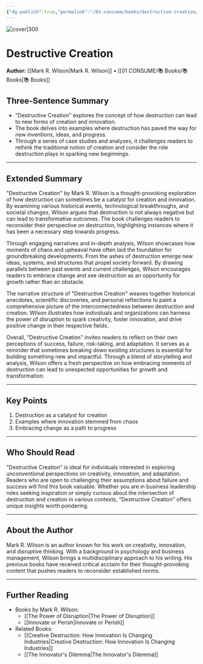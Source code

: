 ```yaml
---
{"dg-publish":true,"permalink":"/01-consume/books/destructive-creation/","title":"Destructive Creation","tags":["business","creativity","politics","society","innovation","destruction"]}
---
```



![cover|300](http://books.google.com/books/content?id=FVJ9tQEACAAJ&printsec=frontcover&img=1&zoom=1&source=gbs_api)

# Destructive Creation
**Author:** [[Mark R. Wilson\|Mark R. Wilson]] • [[01 CONSUME/📚 Books/📚 Books\|📚 Books]]

## Three-Sentence Summary
- "Destructive Creation" explores the concept of how destruction can lead to new forms of creation and innovation.
- The book delves into examples where destruction has paved the way for new inventions, ideas, and progress.
- Through a series of case studies and analyses, it challenges readers to rethink the traditional notion of creation and consider the role destruction plays in sparking new beginnings.

---

## Extended Summary
"Destructive Creation" by Mark R. Wilson is a thought-provoking exploration of how destruction can sometimes be a catalyst for creation and innovation. By examining various historical events, technological breakthroughs, and societal changes, Wilson argues that destruction is not always negative but can lead to transformative outcomes. The book challenges readers to reconsider their perspective on destruction, highlighting instances where it has been a necessary step towards progress.

Through engaging narratives and in-depth analysis, Wilson showcases how moments of chaos and upheaval have often laid the foundation for groundbreaking developments. From the ashes of destruction emerge new ideas, systems, and structures that propel society forward. By drawing parallels between past events and current challenges, Wilson encourages readers to embrace change and see destruction as an opportunity for growth rather than an obstacle.

The narrative structure of "Destructive Creation" weaves together historical anecdotes, scientific discoveries, and personal reflections to paint a comprehensive picture of the interconnectedness between destruction and creation. Wilson illustrates how individuals and organizations can harness the power of disruption to spark creativity, foster innovation, and drive positive change in their respective fields.

Overall, "Destructive Creation" invites readers to reflect on their own perceptions of success, failure, risk-taking, and adaptation. It serves as a reminder that sometimes breaking down existing structures is essential for building something new and impactful. Through a blend of storytelling and analysis, Wilson offers a fresh perspective on how embracing moments of destruction can lead to unexpected opportunities for growth and transformation.

---

## Key Points
1. Destruction as a catalyst for creation
2. Examples where innovation stemmed from chaos
3. Embracing change as a path to progress

---

## Who Should Read
"Destructive Creation" is ideal for individuals interested in exploring unconventional perspectives on creativity, innovation, and adaptation. Readers who are open to challenging their assumptions about failure and success will find this book valuable. Whether you are in business leadership roles seeking inspiration or simply curious about the intersection of destruction and creation in various contexts, "Destructive Creation" offers unique insights worth pondering.

---

## About the Author
Mark R. Wilson is an author known for his work on creativity, innovation, and disruptive thinking. With a background in psychology and business management, Wilson brings a multidisciplinary approach to his writing. His previous books have received critical acclaim for their thought-provoking content that pushes readers to reconsider established norms.

---

## Further Reading
- Books by Mark R. Wilson:
  - [[The Power of Disruption\|The Power of Disruption]]
  - [[Innovate or Perish\|Innovate or Perish]]
- Related Books:
  - [[Creative Destruction: How Innovation Is Changing Industries\|Creative Destruction: How Innovation Is Changing Industries]]
  - [[The Innovator's Dilemma\|The Innovator's Dilemma]]